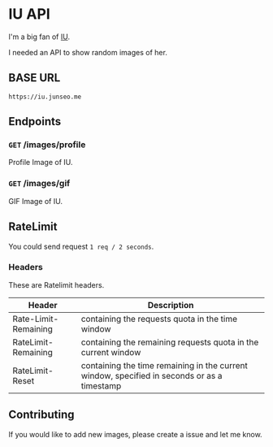 # IU API

I'm a big fan of [IU](https://www.instagram.com/dlwlrma/).

I needed an API to show random images of her.

## BASE URL

```
https://iu.junseo.me
```

## Endpoints

### `GET` /images/profile

Profile Image of IU.

### `GET` /images/gif

GIF Image of IU.

## RateLimit

You could send request `1 req / 2 seconds`.

### Headers

These are Ratelimit headers.

| Header | Description |
|--------|-------------|
| Rate-Limit-Remaining | containing the requests quota in the time window |
| RateLimit-Remaining | containing the remaining requests quota in the current window |
| RateLimit-Reset | containing the time remaining in the current window, specified in seconds or as a timestamp |

## Contributing

If you would like to add new images, please create a issue and let me know.
